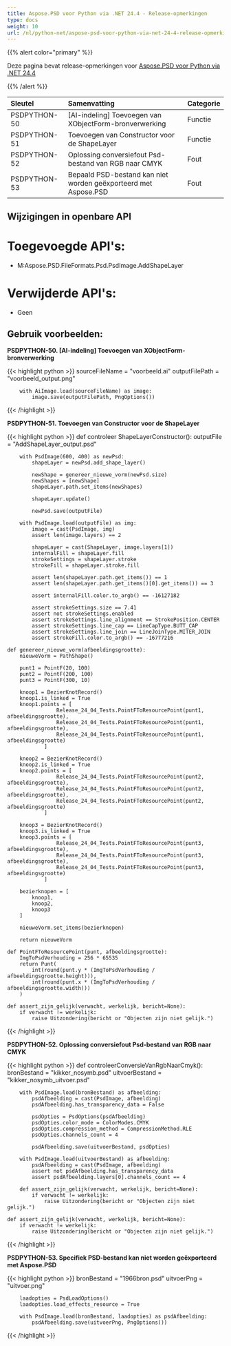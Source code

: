 ```yaml
---
title: Aspose.PSD voor Python via .NET 24.4 - Release-opmerkingen
type: docs
weight: 10
url: /nl/python-net/aspose-psd-voor-python-via-net-24-4-release-opmerkingen/
---
```


{{% alert color="primary" %}}

Deze pagina bevat release-opmerkingen voor [Aspose.PSD voor Python via .NET 24.4](https://pypi.org/project/aspose-psd/)

{{% /alert %}}

| **Sleutel**  | **Samenvatting**                                                      | **Categorie**|
|:-------------|:---------------------------------------------------------------------|:------------|
| PSDPYTHON-50 | [AI-indeling] Toevoegen van XObjectForm-bronverwerking               | Functie     |
| PSDPYTHON-51 | Toevoegen van Constructor voor de ShapeLayer                         | Functie     |
| PSDPYTHON-52 | Oplossing conversiefout Psd-bestand van RGB naar CMYK                | Fout        |
| PSDPYTHON-53 | Bepaald PSD-bestand kan niet worden geëxporteerd met Aspose.PSD      | Fout        |



## **Wijzigingen in openbare API**
# **Toegevoegde API's:**
- M:Aspose.PSD.FileFormats.Psd.PsdImage.AddShapeLayer

# **Verwijderde API's:**
- Geen


## **Gebruik voorbeelden:**

**PSDPYTHON-50. [AI-indeling] Toevoegen van XObjectForm-bronverwerking**

{{< highlight python >}}
        sourceFileName = "voorbeeld.ai"
        outputFilePath = "voorbeeld_output.png"

        with AiImage.load(sourceFileName) as image:
            image.save(outputFilePath, PngOptions())
{{< /highlight >}}

**PSDPYTHON-51. Toevoegen van Constructor voor de ShapeLayer**

{{< highlight python >}}
     def controleer ShapeLayerConstructor():
        outputFile = "AddShapeLayer_output.psd"

        with PsdImage(600, 400) as newPsd:
            shapeLayer = newPsd.add_shape_layer()

            newShape = genereer_nieuwe_vorm(newPsd.size)
            newShapes = [newShape]
            shapeLayer.path.set_items(newShapes)

            shapeLayer.update()

            newPsd.save(outputFile)

        with PsdImage.load(outputFile) as img:
            image = cast(PsdImage, img)
            assert len(image.layers) == 2

            shapeLayer = cast(ShapeLayer, image.layers[1])
            internalFill = shapeLayer.fill
            strokeSettings = shapeLayer.stroke
            strokeFill = shapeLayer.stroke.fill

            assert len(shapeLayer.path.get_items()) == 1
            assert len(shapeLayer.path.get_items()[0].get_items()) == 3

            assert internalFill.color.to_argb() == -16127182

            assert strokeSettings.size == 7.41
            assert not strokeSettings.enabled
            assert strokeSettings.line_alignment == StrokePosition.CENTER
            assert strokeSettings.line_cap == LineCapType.BUTT_CAP
            assert strokeSettings.line_join == LineJoinType.MITER_JOIN
            assert strokeFill.color.to_argb() == -16777216
			
    def genereer_nieuwe_vorm(afbeeldingsgrootte):
        nieuweVorm = PathShape()

        punt1 = PointF(20, 100)
        punt2 = PointF(200, 100)
        punt3 = PointF(300, 10)

        knoop1 = BezierKnotRecord()
        knoop1.is_linked = True
        knoop1.points = [
                    Release_24_04_Tests.PointFToResourcePoint(punt1, afbeeldingsgrootte),
                    Release_24_04_Tests.PointFToResourcePoint(punt1, afbeeldingsgrootte),
                    Release_24_04_Tests.PointFToResourcePoint(punt1, afbeeldingsgrootte)
                ]

        knoop2 = BezierKnotRecord()
        knoop2.is_linked = True
        knoop2.points = [
                    Release_24_04_Tests.PointFToResourcePoint(punt2, afbeeldingsgrootte),
                    Release_24_04_Tests.PointFToResourcePoint(punt2, afbeeldingsgrootte),
                    Release_24_04_Tests.PointFToResourcePoint(punt2, afbeeldingsgrootte)
                ]

        knoop3 = BezierKnotRecord()
        knoop3.is_linked = True
        knoop3.points = [
                    Release_24_04_Tests.PointFToResourcePoint(punt3, afbeeldingsgrootte),
                    Release_24_04_Tests.PointFToResourcePoint(punt3, afbeeldingsgrootte),
                    Release_24_04_Tests.PointFToResourcePoint(punt3, afbeeldingsgrootte)
                ]

        bezierknopen = [
            knoop1,
            knoop2,
            knoop3
        ]

        nieuweVorm.set_items(bezierknopen)

        return nieuweVorm
		
    def PointFToResourcePoint(punt, afbeeldingsgrootte):
        ImgToPsdVerhouding = 256 * 65535
        return Punt(
            int(round(punt.y * (ImgToPsdVerhouding / afbeeldingsgrootte.height))),
            int(round(punt.x * (ImgToPsdVerhouding / afbeeldingsgrootte.width)))
        )

    def assert_zijn_gelijk(verwacht, werkelijk, bericht=None):
        if verwacht != werkelijk:
            raise Uitzondering(bericht or "Objecten zijn niet gelijk.")
			
{{< /highlight >}}

**PSDPYTHON-52. Oplossing conversiefout Psd-bestand van RGB naar CMYK**

{{< highlight python >}}
     def controleerConversieVanRgbNaarCmyk():
        bronBestand = "kikker_nosymb.psd"
        uitvoerBestand = "kikker_nosymb_uitvoer.psd"

        with PsdImage.load(bronBestand) as afbeelding:
            psdAfbeelding = cast(PsdImage, afbeelding)
            psdAfbeelding.has_transparency_data = False

            psdOpties = PsdOptions(psdAfbeelding)
            psdOpties.color_mode = ColorModes.CMYK
            psdOpties.compression_method = CompressionMethod.RLE
            psdOpties.channels_count = 4

            psdAfbeelding.save(uitvoerBestand, psdOpties)

        with PsdImage.load(uitvoerBestand) as afbeelding:
            psdAfbeelding = cast(PsdImage, afbeelding)
            assert not psdAfbeelding.has_transparency_data
            assert psdAfbeelding.layers[0].channels_count == 4

        def assert_zijn_gelijk(verwacht, werkelijk, bericht=None):
            if verwacht != werkelijk:
                raise Uitzondering(bericht or "Objecten zijn niet gelijk.")			

    def assert_zijn_gelijk(verwacht, werkelijk, bericht=None):
        if verwacht != werkelijk:
            raise Uitzondering(bericht or "Objecten zijn niet gelijk.")
				
{{< /highlight >}}

**PSDPYTHON-53. Specifiek PSD-bestand kan niet worden geëxporteerd met Aspose.PSD**

{{< highlight python >}}
        bronBestand = "1966bron.psd"
        uitvoerPng = "uitvoer.png"

        laadopties = PsdLoadOptions()
        laadopties.load_effects_resource = True

        with PsdImage.load(bronBestand, laadopties) as psdAfbeelding:
            psdAfbeelding.save(uitvoerPng, PngOptions())
			
{{< /highlight >}}

